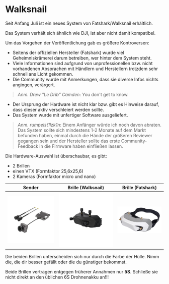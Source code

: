 # Walksnail

Seit Anfang Juli ist ein neues System von Fatshark/Walksnail erhältlich.

Das System verhält sich ähnlich wie DJI, ist aber nicht damit kompatibel.

Um das Vorgehen der Veröffentlichung gab es größere Kontroversen:

- Seitens der offiziellen Hersteller (Fatshark) wurde viel Geheimniskrämerei darum betreiben, wer hinter dem System steht.
- Viele Informationen sind aufgrund von unprofessionellen bzw. nicht vorhandenen Absprachen mit Händlern und Herstellern trotzdem sehr schnell ans Licht gekommen.
- Die Community wurde mit Anmerkungen, dass sie diverse Infos nichts angingen, verärgert.

> *Anm. Drew "Le Drib" Camden*: You don't get to know.

- Der Ursprung der Hardware ist nicht klar bzw. gibt es Hinweise darauf, dass dieser aktiv verschleiert werden sollte.
- Das System wurde mit unfertiger Software ausgeliefert.

> *Anm. rumpelst1lzk1n*: Einem Anfänger würde ich noch davon abraten. Das System sollte sich mindestens 1-2 Monate auf dem Markt befunden haben, einmal durch die Hände der größeren Reviewer gegangen sein und der Hersteller sollte das erste Community-Feedback in die Firmware haben einfließen lassen.

Die Hardware-Auswahl ist überschaubar, es gibt:

- 2 Brillen
- einen VTX (Formfaktor 25,6x25,6)
- 2 Kameras (Formfaktor micro und nano)

| Sender                                                      | Brille (Walksnail)                                       | Brille (Fatshark)                                          |
| ----------------------------------------------------------- | -------------------------------------------------------- | ---------------------------------------------------------- |
| ![Walksnail VTX](/img/walksnail/avatar_vtx_micro_cam.webp) | ![Walksnail goggle](/img/walksnail/avatar_goggles.webp) | ![Fatshark goggle](/img/fatshark/fatshark_dominator.webp) |

Die beiden Brillen unterscheiden sich nur durch die Farbe der Hülle. Nimm die, die dir besser gefällt oder die du günstiger bekommst.

Beide Brillen vertragen entgegen früherer Annahmen nur **5S**. Schließe sie nicht direkt an den üblichen 6S Drohnenakku an!!!
